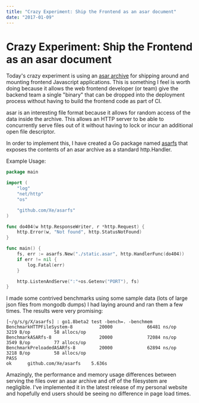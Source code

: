 ```yaml
---
title: "Crazy Experiment: Ship the Frontend as an asar document"
date: "2017-01-09"
---
```


Crazy Experiment: Ship the Frontend as an asar document
=======================================================

Today's crazy experiment is using an [asar archive](https://github.com/electron/asar) for shipping around
and mounting frontend Javascript applications. This is something I feel is worth doing because it allows
the web frontend developer (or team) give the backend team a single "binary" that can be dropped into the
deployment process without having to build the frontend code as part of CI.

asar is an interesting file format because it allows for random access of the data inside the archive.
This allows an HTTP server to be able to concurrently serve files out of it without having to lock or
incur an additional open file descriptor.

In order to implement this, I have created a Go package named [asarfs](https://github.com/Xe/asarfs) that
exposes the contents of an asar archive as a standard http.Handler.

Example Usage:

```go
package main

import (
	"log"
	"net/http"
	"os"

	"github.com/Xe/asarfs"
)

func do404(w http.ResponseWriter, r *http.Request) {
	http.Error(w, "Not found", http.StatusNotFound)
}

func main() {
	fs, err := asarfs.New("./static.asar", http.HandlerFunc(do404))
	if err != nil {
		log.Fatal(err)
	}

	http.ListenAndServe(":"+os.Getenv("PORT"), fs)
}
```

I made some contrived benchmarks using some sample data (lots of large json files from mongodb dumps)
I had laying around and ran them a few times. The results were very promising:

```console
[~/g/s/g/X/asarfs] : go1.8beta2 test -bench=. -benchmem
BenchmarkHTTPFileSystem-8          20000             66481 ns/op            3219 B/op         58 allocs/op
BenchmarkASARfs-8                  20000             72084 ns/op            3549 B/op         77 allocs/op
BenchmarkPreloadedASARfs-8         20000             62894 ns/op            3218 B/op         58 allocs/op
PASS
ok      github.com/Xe/asarfs    5.636s
```

Amazingly, the performance and memory usage differences between serving the files over an asar archive
and off of the filesystem are negligible. I've implemented it in the latest release of my personal website
and hopefully end users should be seeing no difference in page load times.
